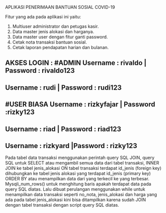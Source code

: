 APLIKASI PENERIMAAN BANTUAN SOSIAL COVID-19

Fitur yang ada pada aplikasi ini yaitu:
1.	Multiuser administrator dan petugas kasir.
2.	Data master jenis alokasi dan harganya.
3.	Data master user dengan fitur ganti password.
4.	Cetak nota transaksi bantuan sosial.
5.	Cetak laporan pendapatan harian dan bulanan.

AKSES LOGIN :
#ADMIN
Username 	: rivaldo    | Password 	: rivaldo123	
------------------------------------------------
Username 	: rudi       | Password 	: rudi123
------------------------------------------------
#USER BIASA
Username 	: rizkyfajar | Password 	:rizky123	
------------------------------------------------
Username 	: riad       | Password 	: riad123
------------------------------------------------
Username 	: rizkyard   |Password 	: rizky123
------------------------------------------------

Pada tabel data transaksi menggunakan perintah query SQL JOIN, query SQL untuk SELECT atau mengambil semua data dari tabel transaksi, INNER JOIN ke tabel jenis_alokasi ON tabel transaksi terdapat id_jenis (foreign key) dihubungkan ke tabel jenis alokasi yang terdapat id_jenis (primary key) ORDER BY atau menampilkan data dari yang terkecil ke yang terbesar. Mysqli_num_rows() untuk menghitung baris apakah terdapat data pada query SQL diatas. Lalu dibuat perulangan menggunakan while untuk menampilkan data transaksi seperti no_nota, jenis_alokasi dan harga yang ada pada tabel jenis_alokasi kini bisa ditampilkan karena sudah JOIN dengan tabel transaksi dengan script query SQL diatas.
